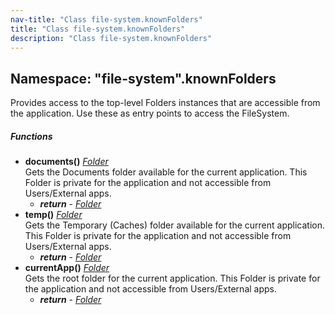 ```yaml
---
nav-title: "Class file-system.knownFolders"
title: "Class file-system.knownFolders"
description: "Class file-system.knownFolders"
---
```

## Namespace: "file-system".knownFolders
Provides access to the top-level Folders instances that are accessible from the application. Use these as entry points to access the FileSystem.

##### Functions
 - **documents()** [_Folder_](../../file-system/Folder.md)  
     Gets the Documents folder available for the current application. This Folder is private for the application and not accessible from Users/External apps.
   - _**return**_ - [_Folder_](../../file-system/Folder.md)
 - **temp()** [_Folder_](../../file-system/Folder.md)  
     Gets the Temporary (Caches) folder available for the current application. This Folder is private for the application and not accessible from Users/External apps.
   - _**return**_ - [_Folder_](../../file-system/Folder.md)
 - **currentApp()** [_Folder_](../../file-system/Folder.md)  
     Gets the root folder for the current application. This Folder is private for the application and not accessible from Users/External apps.
   - _**return**_ - [_Folder_](../../file-system/Folder.md)